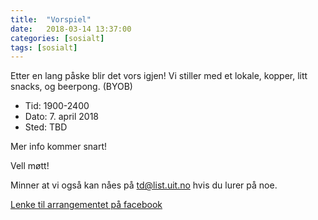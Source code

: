 ```yaml
---
title:  "Vorspiel"
date:   2018-03-14 13:37:00
categories: [sosialt]
tags: [sosialt]
---
```


Etter en lang påske blir det vors igjen!
Vi stiller med et lokale, kopper, litt snacks, og beerpong.
(BYOB)

- Tid: 1900-2400
- Dato: 7. april 2018
- Sted: TBD

Mer info kommer snart!

Vell møtt!

Minner at vi også kan nåes på [td@list.uit.no](mailto:td@list.uit.no) hvis du lurer på noe.

[Lenke til arrangementet på facebook](https://www.facebook.com/events/539603829747360/)
